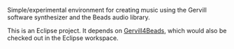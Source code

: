 Simple/experimental environment for creating music using the
Gervill software synthesizer and the Beads audio library.

This is an Eclipse project.  It depends on
[Gervill4Beads](https://github.com/daveho/Gervill4Beads), which
would also be checked out in the Eclipse workspace.
